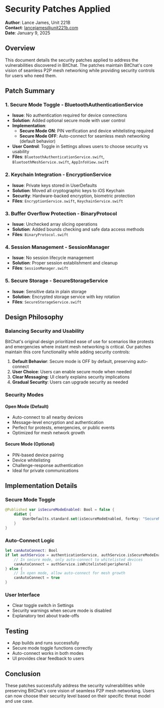 # Security Patches Applied

**Author**: Lance James, Unit 221B  
**Contact**: lancejames@unit221b.com  
**Date**: January 9, 2025

## Overview

This document details the security patches applied to address the vulnerabilities discovered in BitChat. The patches maintain BitChat's core vision of seamless P2P mesh networking while providing security controls for users who need them.

## Patch Summary

### 1. Secure Mode Toggle - BluetoothAuthenticationService
- **Issue**: No authentication required for device connections
- **Solution**: Added optional secure mode with user control
- **Implementation**: 
  - **Secure Mode ON**: PIN verification and device whitelisting required
  - **Secure Mode OFF**: Auto-connect for seamless mesh networking (default behavior)
- **User Control**: Toggle in Settings allows users to choose security vs usability
- **Files**: `BluetoothAuthenticationService.swift`, `BluetoothMeshService.swift`, `AppInfoView.swift`

### 2. Keychain Integration - EncryptionService
- **Issue**: Private keys stored in UserDefaults
- **Solution**: Moved all cryptographic keys to iOS Keychain
- **Security**: Hardware-backed encryption, biometric protection
- **Files**: `EncryptionService.swift`, `KeychainService.swift`

### 3. Buffer Overflow Protection - BinaryProtocol
- **Issue**: Unchecked array slicing operations
- **Solution**: Added bounds checking and safe data access methods
- **Files**: `BinaryProtocol.swift`

### 4. Session Management - SessionManager
- **Issue**: No session lifecycle management
- **Solution**: Proper session establishment and cleanup
- **Files**: `SessionManager.swift`

### 5. Secure Storage - SecureStorageService
- **Issue**: Sensitive data in plain storage
- **Solution**: Encrypted storage service with key rotation
- **Files**: `SecureStorageService.swift`

## Design Philosophy

### Balancing Security and Usability

BitChat's original design prioritized ease of use for scenarios like protests and emergencies where instant mesh networking is critical. Our patches maintain this core functionality while adding security controls:

1. **Default Behavior**: Secure mode is OFF by default, preserving auto-connect
2. **User Choice**: Users can enable secure mode when needed
3. **Clear Messaging**: UI clearly explains security implications
4. **Gradual Security**: Users can upgrade security as needed

### Security Modes

#### Open Mode (Default)
- Auto-connect to all nearby devices
- Message-level encryption and authentication
- Perfect for protests, emergencies, or public events
- Optimized for mesh network growth

#### Secure Mode (Optional)
- PIN-based device pairing
- Device whitelisting
- Challenge-response authentication
- Ideal for private communications

## Implementation Details

### Secure Mode Toggle
```swift
@Published var isSecureModeEnabled: Bool = false {
    didSet {
        UserDefaults.standard.set(isSecureModeEnabled, forKey: "SecureModeEnabled")
    }
}
```

### Auto-Connect Logic
```swift
let canAutoConnect: Bool
if let authService = authenticationService, authService.isSecureModeEnabled {
    // In secure mode, only auto-connect to whitelisted devices
    canAutoConnect = authService.isWhitelisted(peripheral)
} else {
    // In open mode, allow auto-connect for mesh growth
    canAutoConnect = true
}
```

### User Interface
- Clear toggle switch in Settings
- Security warnings when secure mode is disabled
- Explanatory text about trade-offs

## Testing

- App builds and runs successfully
- Secure mode toggle functions correctly
- Auto-connect works in both modes
- UI provides clear feedback to users

## Conclusion

These patches successfully address the security vulnerabilities while preserving BitChat's core vision of seamless P2P mesh networking. Users can now choose their security level based on their specific threat model and use case.